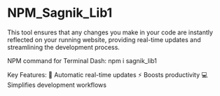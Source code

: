 # NPM_Sagnik_Lib1

This tool ensures that any changes you make in your code are instantly reflected on your running website, providing real-time updates and streamlining the development process.

NPM command for Terminal Dash: npm i sagnik_lib1

Key Features: 
🔄 Automatic real-time updates 
⚡ Boosts productivity 
💻 Simplifies development workflows 
